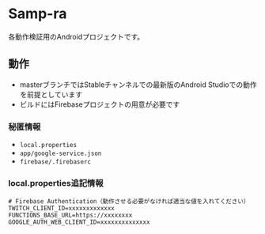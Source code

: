 Samp-ra
=======

各動作検証用のAndroidプロジェクトです。

## 動作

- masterブランチではStableチャンネルでの最新版のAndroid Studioでの動作を前提としています
- ビルドにはFirebaseプロジェクトの用意が必要です

### 秘匿情報

- `local.properties`
- `app/google-service.json`
- `firebase/.firebaserc`

### local.properties追記情報

```
# Firebase Authentication（動作させる必要がなければ適当な値を入れてください）
TWITCH_CLIENT_ID=xxxxxxxxxxxxx
FUNCTIONS_BASE_URL=https://xxxxxxxx
GOOGLE_AUTH_WEB_CLIENT_ID=xxxxxxxxxxxxxx
```


